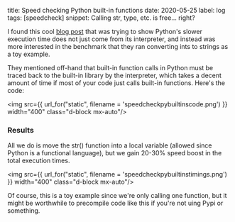 title: Speed checking Python built-in functions
date: 2020-05-25
label: log
tags: [speedcheck]
snippet: Calling str, type, etc. is free... right?

I found this cool [blog post](http://blog.kevmod.com/2020/05/python-performance-its-not-just-the-interpreter) that was trying to show Python's slower execution time does not just come from its interpreter, and instead was more interested in the benchmark that they ran converting ints to strings as a toy example.

They mentioned off-hand that built-in function calls in Python must be traced back to the built-in library by the interpreter, which takes a decent amount of time if most of your code just calls built-in functions. Here's the code: 

<img src={{ url_for("static", filename = 'speedcheckpybuiltinscode.png') }} width="400" class="d-block mx-auto"/>

### Results

All we do is move the str() function into a local variable (allowed since Python is a functional language), but we gain 20-30% speed boost in the total execution times. 

<img src={{ url_for("static", filename = 'speedcheckpybuiltinstimings.png') }} width="400" class="d-block mx-auto"/>

Of course, this is a toy example since we're only calling one function, but it might be worthwhile to precompile code like this if you're not uing Pypi or something. 